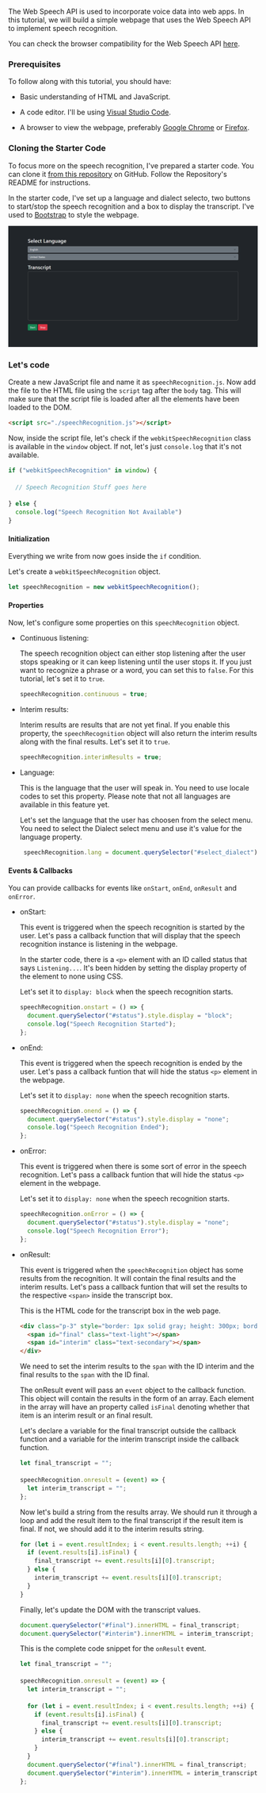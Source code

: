 The Web Speech API is used to incorporate voice data into web apps. In this tutorial, we will build a simple webpage that uses the Web Speech API to implement speech recognition.

You can check the browser compatibility for the Web Speech API [here](https://developer.mozilla.org/en-US/docs/Web/API/Web_Speech_API#Browser_compatibility.).

### Prerequisites
To follow along with this tutorial, you should have:

- Basic understanding of HTML and JavaScript.

- A code editor. I'll be using [Visual Studio Code](https://code.visualstudio.com/download).

- A browser to view the webpage, preferably [Google Chrome](https://www.google.com/intl/en_in/chrome/) or [Firefox](https://www.mozilla.org/en-US/firefox/new/).

### Cloning the Starter Code
To focus more on the speech recognition, I've prepared a starter code. You can clone it [from this repository](https://github.com/zolomohan/speech-recognition-in-javascript-starter) on GitHub. Follow the Repository's README for instructions.

In the starter code, I've set up a language and dialect selecto, two buttons to start/stop the speech recognition and a box to display the transcript. I've used to [Bootstrap](https://getbootstrap.com/) to style the webpage.

![Starter Code Screen](start_screen.png)

### Let's code
Create a new JavaScript file and name it as `speechRecognition.js`. Now add the file to the HTML file using the `script` tag after the `body` tag. This will make sure that the script file is loaded after all the elements have been loaded to the DOM.

```html
<script src="./speechRecognition.js"></script>
```

Now, inside the script file, let's check if the `webkitSpeechRecognition` class is available in the `window` object. If not, let's just `console.log` that it's not available.

```JavaScript
if ("webkitSpeechRecognition" in window) {

  // Speech Recognition Stuff goes here

} else {
  console.log("Speech Recognition Not Available")
}
```

#### Initialization
Everything we write from now goes inside the `if` condition.

Let's create a `webkitSpeechRecognition` object.

```JavaScript
let speechRecognition = new webkitSpeechRecognition();
```


#### Properties
Now, let's configure some properties on this `speechRecognition` object.

- Continuous listening:

  The speech recognition object can either stop listening after the user stops speaking or it can keep listening until the user stops it. If you just want to recognize a phrase or a word, you can set this to `false`. For this tutorial, let's set it to `true`.

  ```JavaScript
  speechRecognition.continuous = true;
  ```

- Interim results:

  Interim results are results that are not yet final. If you enable this property, the `speechRecognition` object will also return the interim results along with the final results. Let's set it to `true`.

  ```JavaScript
  speechRecognition.interimResults = true;
  ```

- Language:

  This is the language that the user will speak in. You need to use locale codes to set this property. Please note that not all languages are available in this feature yet.

  Let's set the language that the user has choosen from the select menu. You need to select the Dialect select menu and use it's value for the language property.

  ```JavaScript
   speechRecognition.lang = document.querySelector("#select_dialect").value;
  ```

#### Events & Callbacks
You can provide callbacks for events like `onStart`, `onEnd`, `onResult` and `onError`.

- onStart: 

  This event is triggered when the speech recognition is started by the user. Let's pass a callback function that will display that the speech recognition instance is listening in the webpage.

  In the starter code, there is a `<p>` element with an ID called status that says `Listening...`. It's been hidden by setting the display property of the element to none using CSS.

  Let's set it to `display: block` when the speech recognition starts.

  ```JavaScript
  speechRecognition.onstart = () => {
    document.querySelector("#status").style.display = "block";
    console.log("Speech Recognition Started");
  };
  ```

- onEnd: 

  This event is triggered when the speech recognition is ended by the user. Let's pass a callback funtion that will hide the status `<p>` element in the webpage.

  Let's set it to `display: none` when the speech recognition starts.

  ```JavaScript
  speechRecognition.onend = () => {
    document.querySelector("#status").style.display = "none";
    console.log("Speech Recognition Ended");
  };

- onError: 

  This event is triggered when there is some sort of error in the speech recognition. Let's pass a callback funtion that will hide the status `<p>` element in the webpage.

  Let's set it to `display: none` when the speech recognition starts.

  ```JavaScript
  speechRecognition.onError = () => {
    document.querySelector("#status").style.display = "none";
    console.log("Speech Recognition Error");
  };
  ```

- onResult: 

  This event is triggered when the `speechRecognition` object has some results from the recognition. It will contain the final results and the interim results. Let's pass a callback funtion that will set the results to the respective `<span>` inside the transcript box.

  This is the HTML code for the transcript box in the web page.

  ```html
  <div class="p-3" style="border: 1px solid gray; height: 300px; border-radius: 8px;">
    <span id="final" class="text-light"></span>
    <span id="interim" class="text-secondary"></span>
  </div>
  ```

  We need to set the interim results to the `span` with the ID interim and the final results to the `span` with the ID final.

  The onResult event will pass an `event` object to the callback function. This object will contain the results in the form of an array. Each element in the array will have an property called `isFinal` denoting whether that item is an interim result or an final result.

  Let's declare a variable for the final transcript outside the callback function and a variable for the interim transcript inside the callback function. 

  ```JavaScript
  let final_transcript = "";

  speechRecognition.onresult = (event) => {
    let interim_transcript = "";
  };
  ``` 

  Now let's build a string from the results array. We should run it through a loop and add the result item to the final transcript if the result item is final. If not, we should add it to the interim results string.
  
  ```JavaScript
  for (let i = event.resultIndex; i < event.results.length; ++i) {
    if (event.results[i].isFinal) {
      final_transcript += event.results[i][0].transcript;
    } else {
      interim_transcript += event.results[i][0].transcript;
    }
  }
  ``` 

  Finally, let's update the DOM with the transcript values.

  ```JavaScript
  document.querySelector("#final").innerHTML = final_transcript;
  document.querySelector("#interim").innerHTML = interim_transcript;
  ```

  This is the complete code snippet for the `onResult` event.

  ```JavaScript
  let final_transcript = "";

  speechRecognition.onresult = (event) => {
    let interim_transcript = "";

    for (let i = event.resultIndex; i < event.results.length; ++i) {
      if (event.results[i].isFinal) {
        final_transcript += event.results[i][0].transcript;
      } else {
        interim_transcript += event.results[i][0].transcript;
      }
    }
    document.querySelector("#final").innerHTML = final_transcript;
    document.querySelector("#interim").innerHTML = interim_transcript;
  };
  ``` 
  
